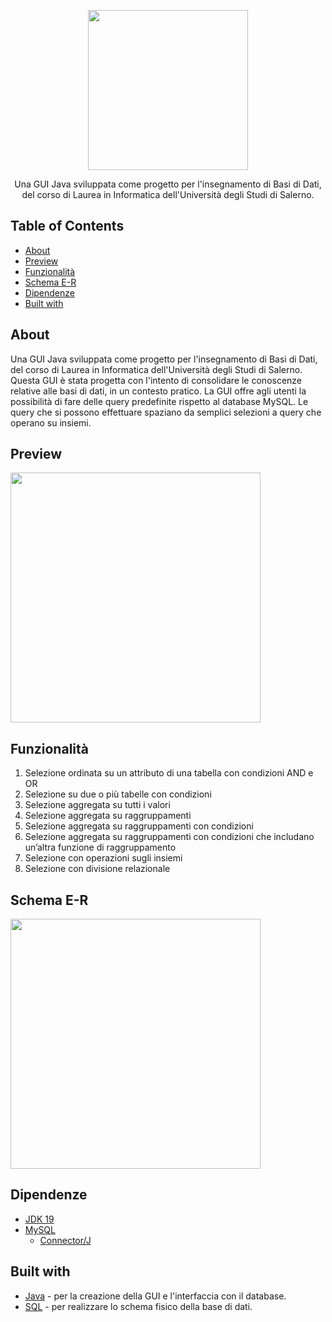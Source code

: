 <p align="center">
  <img src="https://github.com/raffaeleav/gestione-etichette/assets/114619463/a322a9fe-0281-4383-90c4-bc288161280f" width="256" heigth="256">
</p>

<p align="center">
  Una GUI Java sviluppata come progetto per l'insegnamento di Basi di Dati, del corso di Laurea in Informatica dell'Università degli Studi di Salerno. 
</p>


## Table of Contents
- [About](#About)
- [Preview](#Preview)
- [Funzionalità](#Funzionalità)
- [Schema E-R](#Schema-E-R-della-Base-di-dati)
- [Dipendenze](#Dipendenze)
- [Built with](#Built-with)


## About
<p>
  Una GUI Java sviluppata come progetto per l'insegnamento di Basi di Dati, del corso di Laurea in Informatica dell'Università degli Studi di Salerno.
  Questa GUI è stata progetta con l'intento di consolidare le conoscenze relative alle basi di dati, in un contesto pratico. La GUI offre agli utenti la possibilità di fare delle query predefinite rispetto al database MySQL.
  Le query che si possono effettuare spaziano da semplici selezioni a query che operano su insiemi.
</p>


## Preview
<p>
  <img src="https://github.com/raffaeleav/gestione-etichette/assets/114619463/d90e07ae-20fc-404c-a0d6-fd0834bdeeee" width="400" heigth="400">
</p>


## Funzionalità 
1) Selezione ordinata su un attributo di una tabella con condizioni AND e OR
2) Selezione su due o più tabelle con condizioni
3) Selezione aggregata su tutti i valori
4) Selezione aggregata su raggruppamenti
5) Selezione aggregata su raggruppamenti con condizioni
6) Selezione aggregata su raggruppamenti con condizioni che includano un’altra funzione di raggruppamento
7) Selezione con operazioni sugli insiemi
8) Selezione con divisione relazionale


## Schema E-R
<p>
  <img src="https://github.com/raffaeleav/gestione-etichette/assets/114619463/c51d9e99-f3dc-4944-a6c4-0ca84ffdd467" width="400" heigth="400">
</p>


## Dipendenze 
- [JDK 19](https://jdk.java.net/java-se-ri/19)
- [MySQL](https://dev.mysql.com/downloads/installer/)
  - [Connector/J](https://dev.mysql.com/downloads/connector/j/)


## Built with
- [Java](https://www.oracle.com/it/java/technologies/downloads/) - per la creazione della GUI e l'interfaccia con il database.
- [SQL](https://www.w3schools.com/sql/) - per realizzare lo schema fisico della base di dati.
